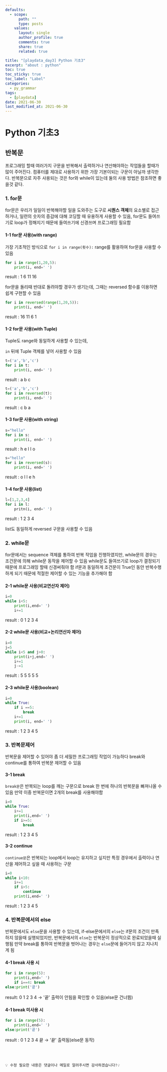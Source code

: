 ```yaml
---
defaults:
  - scope:
      path: ""
      type: posts
    values:
      layout: single
      author_profile: true
      comments: true
      share: true
      related: true

title: "[playdata_day3] Python 기초3"
excerpt: "about : python"
toc: true
toc_sticky: true
toc_label: "Label"
categories:
  - py_grammar
tags:
  - [playdata]
date: 2021-06-30
last_modified_at: 2021-06-30
---
```


# Python 기초3

## 반복문

프로그래밍 할때 여러가지 구문을 반복해서 출력하거나 연산해야하는 작업들을 할때가 많이 주어진다. 컴퓨터를 제대로 사용하기 위한 가장 기본이되는 구문이 아닐까 생각한다. 반복문으로 자주 사용되는 것은 for와 while이 있는데 둘의 사용 방법은 참조하면 좋을것 같다.

### 1. for문

for문은 우리가 일일이 반복해야할 일을 도와주는 도구로 **시퀀스 객체**의 요소별로 접근하거나, 일련의 숫자의 증감에 대해 코딩할 때 유용하게 사용할 수 있음, for문도 들여쓰기로 loop가 정해지기 때문에 들여쓰기에 신경쓰며 프로그래밍 필요함

#### 1-1 for문 사용(with range)

가장 기초적인 방식으로 `for i in range(횟수):` range를 활용하여 for문을 사용할 수 있음

```python
for i in range(1,20,5):
    print(i, end=' ')
```
result : 1 6 11 16

for문을 돌리때 반대로 돌려야할 경우가 생기는데, 그때는 reversed 함수를 이용하면 쉽게 구현할 수 있음

```python
for i in reversed(range(1,20,5)):
    print(i, end=' ')
```
result : 16 11 6 1


#### 1-2 for문 사용(with Tuple)

Tuple도 range와 동일하게 사용할 수 있는데, 

`in` 뒤에 Tuple 객체를 넣어 사용할 수 있음

```python
t=('a','b','c')
for i in t:
    print(i, end=' ')
```
result : a b c

```python
t=('a','b','c')
for i in reversed(t):
    print(i, end=' ')
```
result : c b a

#### 1-3 for문 사용(with string)

```python
s="hello"
for i in s:
    print(i, end=' ')
```
result : h e l l o

```python
s="hello"
for i in reversed(s):
    print(i, end=' ')
```
result : o l l e h

#### 1-4 for문 사용(list)

```python
l=[1,2,3,4]
for i in l:
    pritn(i, end=' ')
```
result : 1 2 3 4

list도 동일하게 reversed 구문을 사용할 수 있음

### 2. while문

for문에서는 sequence 객체를 통하여 반복 작업을 진행하였지만, while문의 경우는 조건문에 의해 while문 동작을 제어할 수 있음
while문도 들여쓰기로 loop가 결정되기 때문에 프로그래밍 할때 신경써줘야 함
if문과 동일하게 조건문이 True인 동안 반복수행하게 되기 때문에 적절한 제어할 수 있는 기능을 추가해야 함

#### 2-1 while문 사용(비교연산자 제어)

```python
i=0
while i<5:
    print(i,end=' ')
    i+=1
```
result : 0 1 2 3 4

#### 2-2 while문 사용(비교+논리연산자 제어)

```python
i=0
j=5
while i<5 and j>0:
    print(i+j,end=' ')
    i+=1
    j-=1
```
result : 5 5 5 5 5

#### 2-3 while문 사용(boolean)

```python
i=0
while True:
    if i ==5:
        break
    i+=1
    print(i, end=' ')
```
result : 1 2 3 4 5 


### 3. 반복문제어

반복문을 제어할 수 있어야 좀 더 세밀한 프로그래밍 작업이 가능하다 
break와 continue를 통하여 반복문 제어할 수 있음

#### 3-1 break

`break문`은 반복되는 loop를 깨는 구문으로 break 한 번에 하나의 반복문을 빠져나올 수 있음
만약 이중 반복문이면 2개의 break를 사용해야함

```python
i=0
while True:
    i+=1
    print(i,end=' ')
    if i>=5:
        break
```
result : 1 2 3 4 5


#### 3-2 continue

`continue문`은 반복되는 loop에서 loop는 유지하고 싶지만 특정 경우에서 출력이나 연산을 제어하고 싶을 때 사용하는 구문

```python
i=0
while i<10:
    i+=1
    if i>5:
        continue
    print(i,end=' ')
```
result : 1 2 3 4 5

### 4. 반복문에서의 else

반복문에서도 `else`문을 사용할 수 있는데, if-else문에서의 `else`는 if문의 조건이 만족하지 않을때 실행되었지만, 
반복문에서의 `else`는 반복문이 정상적으로 완료되었을때 실행됨
만약 break를 통하여 반복문을 벗어나는 경우는 `else`문에 들어가지 않고 지나치게 됨

#### 4-1 break 사용 시

```python
for i in range(5):
    print(i,end=' ')
    if i==4: break
else:print('끝')
```
result: 0 1 2 3 4  → '끝' 출력이 안됨을 확인할 수 있음(else문 건너뜀)

#### 4-1 break 미사용 시

```python
for i in range(5):
    print(i,end=' ')
else:print('끝')
```
result : 0 1 2 3 4 끝  → '끝' 출력됨(else문 동작)



<br><br>

```
💡 수정 필요한 내용은 댓글이나 메일로 알려주시면 감사하겠습니다!💡 
```